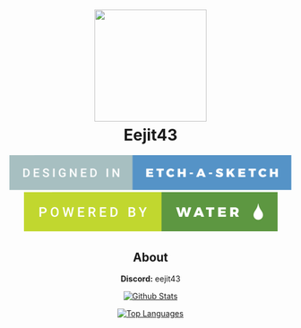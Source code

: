 <h1 align = "center">
    <img src="https://user-images.githubusercontent.com/76887639/175859859-f9666b35-e60e-48a1-9cd4-90223c1c2179.png" width="200" height="200">
    <br />
    Eejit43
</h1>

<div align="center">

[![designed-in-etch-a-sketch](https://github.com/BraveUX/for-the-badge/blob/master/src/images/badges/designed-in-etch-a-sketch.svg)](https://forthebadge.com)
[![powered-by-water](https://github.com/BraveUX/for-the-badge/blob/master/src/images/badges/powered-by-water.svg)](https://forthebadge.com)

## About

**Discord:** eejit43

[![Github Stats](https://github-readme-stats.vercel.app/api?username=Eejit43&count_private=true&show_icons=true&theme=noctis_minimus)](https://github.com/anuraghazra/github-readme-stats)

[![Top Languages](https://github-readme-stats.vercel.app/api/top-langs/?username=Eejit43&count_private=true&layout=compact&theme=noctis_minimus)](https://github.com/anuraghazra/github-readme-stats)
